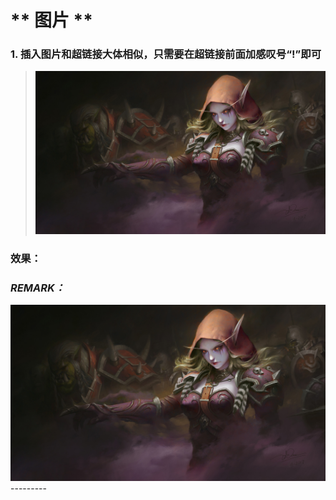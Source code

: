 # ** 图片 **

### 1. 插入图片和超链接大体相似，只需要在超链接前面加感叹号“!”即可
 
> ![图片](./18081116.jpg)
>

### 效果：

> 
> 
>

### *REMARK：*

<img src="./18081116.jpg">
---------
<br><br>